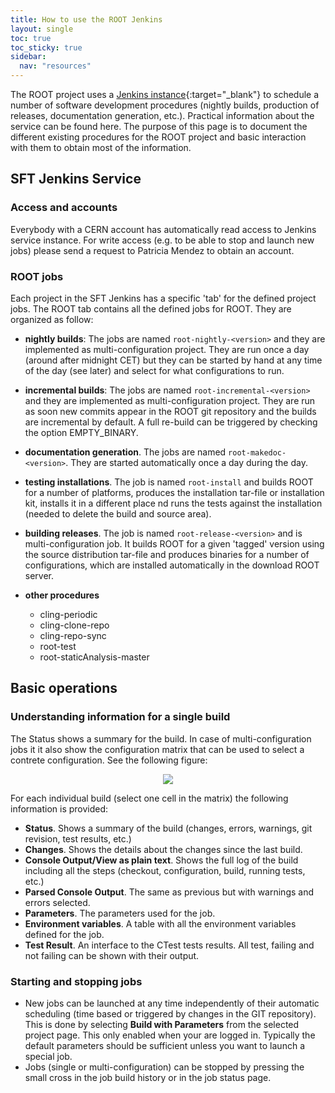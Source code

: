 ```yaml
---
title: How to use the ROOT Jenkins
layout: single
toc: true
toc_sticky: true
sidebar:
  nav: "resources"
---
```


The ROOT project uses a [Jenkins instance](https://epsft-jenkins.cern.ch/view/ROOT/){:target="_blank"} to
schedule a number of software development procedures (nightly builds, production of releases,
documentation generation, etc.). Practical information about the service can be found here.
The purpose of this page is to document the different existing procedures for the ROOT
project and basic interaction with them to obtain most of the information.

## SFT Jenkins Service

### Access and accounts

Everybody with a CERN account has automatically read access to Jenkins service instance.
For write access (e.g. to be able to stop and launch new jobs) please send a request to
Patricia Mendez to obtain an account.

### ROOT jobs

Each project in the SFT Jenkins has a specific 'tab' for the defined project jobs. The ROOT
tab contains all the defined jobs for ROOT. They are organized as follow:

- **nightly builds**: The jobs are named `root-nightly-<version>` and they are implemented
  as multi-configuration project. They are run once a day (around after midnight CET) but they
  can be started by hand at any time of the day (see later) and select for what configurations to run.

- **incremental builds**: The jobs are named `root-incremental-<version>` and they are
  implemented as multi-configuration project. They are run as soon new commits appear in
  the ROOT git repository and the builds are incremental by default. A full re-build can be
  triggered by checking the option EMPTY_BINARY.

- **documentation generation**. The jobs are named `root-makedoc-<version>`. They are started
  automatically once a day during the day.

- **testing installations**. The job is named `root-install` and builds ROOT for a number
  of platforms, produces the installation tar-file or installation kit, installs it in a
  different place nd runs the tests against the installation (needed to delete the build
  and source area).

- **building releases**. The job is named `root-release-<version>` and is multi-configuration
  job. It builds ROOT for a given 'tagged' version using the source distribution tar-file and
  produces binaries for a number of configurations, which are installed automatically in
  the download ROOT server.

- **other procedures**
  - cling-periodic
  - cling-clone-repo
  - cling-repo-sync
  - root-test
  - root-staticAnalysis-master

## Basic operations

### Understanding information for a single build

The Status shows a summary for the build. In case of multi-configuration jobs it it also
show the configuration matrix that can be used to select a contrete configuration. See the
following figure:

<center>
<img src="{{'resources/continous_integration-testing/Jenkins-figure1-10.png' | relative_url}}">
</center>

For each individual build (select one cell in the matrix) the following information is provided:

- **Status**. Shows a summary of the build (changes, errors, warnings, git revision, test results, etc.)
- **Changes**. Shows the details about the changes since the last build.
- **Console Output/View as plain text**.  Shows the full log of the build including all the steps (checkout, configuration, build, running tests, etc.)
- **Parsed Console Output**. The same as previous but with warnings and errors selected.
- **Parameters**. The parameters used for the job.
- **Environment variables**. A table with all the environment variables defined for the job.
- **Test Result**. An interface to the CTest tests results. All test, failing and not failing can be shown with their output.

### Starting and stopping jobs

- New jobs can be launched at any time independently of their automatic scheduling (time based or triggered by changes in the GIT repository). This is done by selecting **Build with Parameters** from the selected project page. This only enabled when your are logged in. Typically the default parameters should be sufficient unless you want to launch a special job.
- Jobs (single or multi-configuration) can be stopped by pressing the small cross in the job build history or in the job status page.